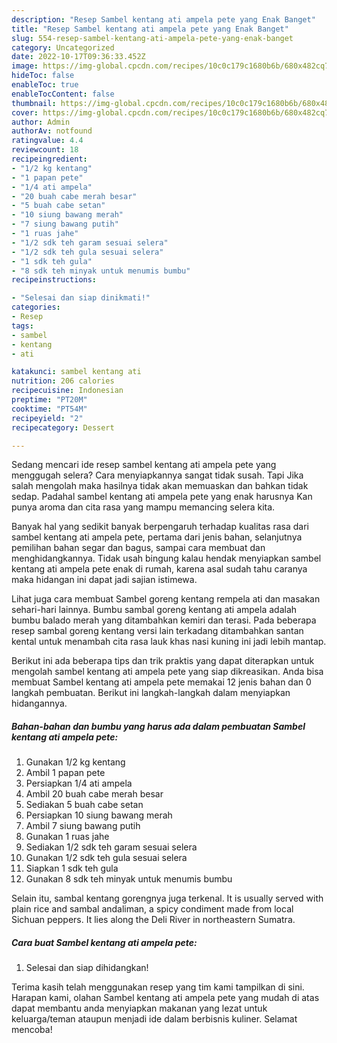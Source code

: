 ```yaml
---
description: "Resep Sambel kentang ati ampela pete yang Enak Banget"
title: "Resep Sambel kentang ati ampela pete yang Enak Banget"
slug: 554-resep-sambel-kentang-ati-ampela-pete-yang-enak-banget
category: Uncategorized
date: 2022-10-17T09:36:33.452Z
image: https://img-global.cpcdn.com/recipes/10c0c179c1680b6b/680x482cq70/sambel-kentang-ati-ampela-pete-foto-resep-utama.jpg
hideToc: false
enableToc: true
enableTocContent: false
thumbnail: https://img-global.cpcdn.com/recipes/10c0c179c1680b6b/680x482cq70/sambel-kentang-ati-ampela-pete-foto-resep-utama.jpg
cover: https://img-global.cpcdn.com/recipes/10c0c179c1680b6b/680x482cq70/sambel-kentang-ati-ampela-pete-foto-resep-utama.jpg
author: Admin
authorAv: notfound
ratingvalue: 4.4
reviewcount: 18
recipeingredient:
- "1/2 kg kentang"
- "1 papan pete"
- "1/4 ati ampela"
- "20 buah cabe merah besar"
- "5 buah cabe setan"
- "10 siung bawang merah"
- "7 siung bawang putih"
- "1 ruas jahe"
- "1/2 sdk teh garam sesuai selera"
- "1/2 sdk teh gula sesuai selera"
- "1 sdk teh gula"
- "8 sdk teh minyak untuk menumis bumbu"
recipeinstructions:

- "Selesai dan siap dinikmati!"
categories:
- Resep
tags:
- sambel
- kentang
- ati

katakunci: sambel kentang ati 
nutrition: 206 calories
recipecuisine: Indonesian
preptime: "PT20M"
cooktime: "PT54M"
recipeyield: "2"
recipecategory: Dessert

---
```



Sedang mencari ide resep sambel kentang ati ampela pete yang menggugah selera? Cara menyiapkannya sangat tidak susah. Tapi Jika salah mengolah maka hasilnya tidak akan memuaskan dan bahkan tidak sedap. Padahal sambel kentang ati ampela pete yang enak harusnya Kan punya aroma dan cita rasa yang mampu memancing selera kita.


Banyak hal yang sedikit banyak berpengaruh terhadap kualitas rasa dari sambel kentang ati ampela pete, pertama dari jenis bahan, selanjutnya pemilihan bahan segar dan bagus, sampai cara membuat dan menghidangkannya. Tidak usah bingung kalau hendak menyiapkan sambel kentang ati ampela pete enak di rumah, karena asal sudah tahu caranya maka hidangan ini dapat jadi sajian istimewa.

Lihat juga cara membuat Sambel goreng kentang rempela ati dan masakan sehari-hari lainnya. Bumbu sambal goreng kentang ati ampela adalah bumbu balado merah yang ditambahkan kemiri dan terasi. Pada beberapa resep sambal goreng kentang versi lain terkadang ditambahkan santan kental untuk menambah cita rasa lauk khas nasi kuning ini jadi lebih mantap.


Berikut ini ada beberapa tips dan trik praktis yang dapat diterapkan untuk mengolah sambel kentang ati ampela pete yang siap dikreasikan. Anda bisa membuat Sambel kentang ati ampela pete memakai 12 jenis bahan dan 0 langkah pembuatan. Berikut ini langkah-langkah dalam menyiapkan hidangannya.

<!--inarticleads1-->

##### Bahan-bahan dan bumbu yang harus ada dalam pembuatan Sambel kentang ati ampela pete:

1. Gunakan 1/2 kg kentang
1. Ambil 1 papan pete
1. Persiapkan 1/4 ati ampela
1. Ambil 20 buah cabe merah besar
1. Sediakan 5 buah cabe setan
1. Persiapkan 10 siung bawang merah
1. Ambil 7 siung bawang putih
1. Gunakan 1 ruas jahe
1. Sediakan 1/2 sdk teh garam sesuai selera
1. Gunakan 1/2 sdk teh gula sesuai selera
1. Siapkan 1 sdk teh gula
1. Gunakan 8 sdk teh minyak untuk menumis bumbu


Selain itu, sambal kentang gorengnya juga terkenal. It is usually served with plain rice and sambal andaliman, a spicy condiment made from local Sichuan peppers. It lies along the Deli River in northeastern Sumatra. 

<!--inarticleads2-->

##### Cara buat Sambel kentang ati ampela pete:


1. Selesai dan siap dihidangkan!



Terima kasih telah menggunakan resep yang tim kami tampilkan di sini. Harapan kami, olahan Sambel kentang ati ampela pete yang mudah di atas dapat membantu anda menyiapkan makanan yang lezat untuk keluarga/teman ataupun menjadi ide dalam berbisnis kuliner. Selamat mencoba!
